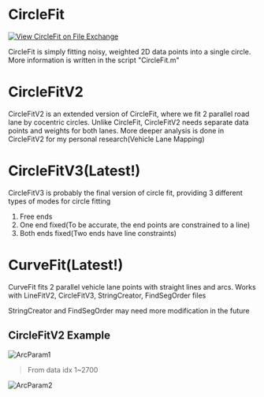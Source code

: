 # CircleFit
[![View CircleFit on File Exchange](https://www.mathworks.com/matlabcentral/images/matlab-file-exchange.svg)](https://www.mathworks.com/matlabcentral/fileexchange/112975-circlefit)

CircleFit is simply fitting noisy, weighted 2D data points into a single circle.
More information is written in the script "CircleFit.m"

# CircleFitV2

CircleFitV2 is an extended version of CircleFit, where we fit 2 parallel road lane by cocentric circles.
Unlike CircleFit, CircleFitV2 needs separate data points and weights for both lanes.
More deeper analysis is done in CircleFitV2 for my personal research(Vehicle Lane Mapping)

# CircleFitV3(Latest!)

CircleFitV3 is probably the final version of circle fit, providing 3 different types of modes for circle fitting
1. Free ends
2. One end fixed(To be accurate, the end points are constrained to a line)
3. Both ends fixed(Two ends have line constraints)

# CurveFit(Latest!)

CurveFit fits 2 parallel vehicle lane points with straight lines and arcs.
Works with LineFitV2, CircleFitV3, StringCreator, FindSegOrder files

StringCreator and FindSegOrder may need more modification in the future

## CircleFitV2 Example
![ArcParam1](https://user-images.githubusercontent.com/50237894/173098378-ec0e9892-1b34-4ad5-bb8e-5945d3240cc5.jpg)
> From data idx 1~2700

![ArcParam2](https://user-images.githubusercontent.com/50237894/173098612-d7ec5fd5-252f-4fd6-bdff-e42a19bce54b.jpg)
